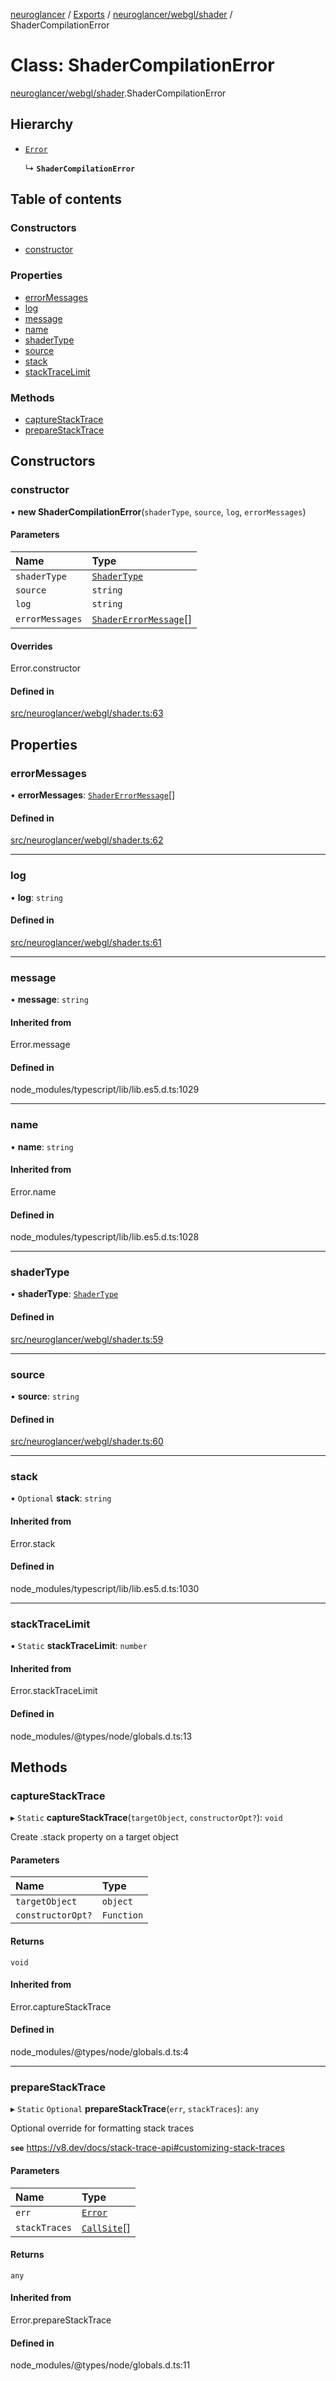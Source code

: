 [neuroglancer](../README.md) / [Exports](../modules.md) / [neuroglancer/webgl/shader](../modules/neuroglancer_webgl_shader.md) / ShaderCompilationError

# Class: ShaderCompilationError

[neuroglancer/webgl/shader](../modules/neuroglancer_webgl_shader.md).ShaderCompilationError

## Hierarchy

- [`Error`](../modules/main_module._internal_.md#error)

  ↳ **`ShaderCompilationError`**

## Table of contents

### Constructors

- [constructor](neuroglancer_webgl_shader.ShaderCompilationError.md#constructor)

### Properties

- [errorMessages](neuroglancer_webgl_shader.ShaderCompilationError.md#errormessages)
- [log](neuroglancer_webgl_shader.ShaderCompilationError.md#log)
- [message](neuroglancer_webgl_shader.ShaderCompilationError.md#message)
- [name](neuroglancer_webgl_shader.ShaderCompilationError.md#name)
- [shaderType](neuroglancer_webgl_shader.ShaderCompilationError.md#shadertype)
- [source](neuroglancer_webgl_shader.ShaderCompilationError.md#source)
- [stack](neuroglancer_webgl_shader.ShaderCompilationError.md#stack)
- [stackTraceLimit](neuroglancer_webgl_shader.ShaderCompilationError.md#stacktracelimit)

### Methods

- [captureStackTrace](neuroglancer_webgl_shader.ShaderCompilationError.md#capturestacktrace)
- [prepareStackTrace](neuroglancer_webgl_shader.ShaderCompilationError.md#preparestacktrace)

## Constructors

### constructor

• **new ShaderCompilationError**(`shaderType`, `source`, `log`, `errorMessages`)

#### Parameters

| Name | Type |
| :------ | :------ |
| `shaderType` | [`ShaderType`](../enums/neuroglancer_webgl_shader.ShaderType.md) |
| `source` | `string` |
| `log` | `string` |
| `errorMessages` | [`ShaderErrorMessage`](../interfaces/neuroglancer_webgl_shader.ShaderErrorMessage.md)[] |

#### Overrides

Error.constructor

#### Defined in

[src/neuroglancer/webgl/shader.ts:63](https://github.com/ActiveBrainAtlas2/neuroglancer/blob/034b457d/src/neuroglancer/webgl/shader.ts#L63)

## Properties

### errorMessages

• **errorMessages**: [`ShaderErrorMessage`](../interfaces/neuroglancer_webgl_shader.ShaderErrorMessage.md)[]

#### Defined in

[src/neuroglancer/webgl/shader.ts:62](https://github.com/ActiveBrainAtlas2/neuroglancer/blob/034b457d/src/neuroglancer/webgl/shader.ts#L62)

___

### log

• **log**: `string`

#### Defined in

[src/neuroglancer/webgl/shader.ts:61](https://github.com/ActiveBrainAtlas2/neuroglancer/blob/034b457d/src/neuroglancer/webgl/shader.ts#L61)

___

### message

• **message**: `string`

#### Inherited from

Error.message

#### Defined in

node_modules/typescript/lib/lib.es5.d.ts:1029

___

### name

• **name**: `string`

#### Inherited from

Error.name

#### Defined in

node_modules/typescript/lib/lib.es5.d.ts:1028

___

### shaderType

• **shaderType**: [`ShaderType`](../enums/neuroglancer_webgl_shader.ShaderType.md)

#### Defined in

[src/neuroglancer/webgl/shader.ts:59](https://github.com/ActiveBrainAtlas2/neuroglancer/blob/034b457d/src/neuroglancer/webgl/shader.ts#L59)

___

### source

• **source**: `string`

#### Defined in

[src/neuroglancer/webgl/shader.ts:60](https://github.com/ActiveBrainAtlas2/neuroglancer/blob/034b457d/src/neuroglancer/webgl/shader.ts#L60)

___

### stack

• `Optional` **stack**: `string`

#### Inherited from

Error.stack

#### Defined in

node_modules/typescript/lib/lib.es5.d.ts:1030

___

### stackTraceLimit

▪ `Static` **stackTraceLimit**: `number`

#### Inherited from

Error.stackTraceLimit

#### Defined in

node_modules/@types/node/globals.d.ts:13

## Methods

### captureStackTrace

▸ `Static` **captureStackTrace**(`targetObject`, `constructorOpt?`): `void`

Create .stack property on a target object

#### Parameters

| Name | Type |
| :------ | :------ |
| `targetObject` | `object` |
| `constructorOpt?` | `Function` |

#### Returns

`void`

#### Inherited from

Error.captureStackTrace

#### Defined in

node_modules/@types/node/globals.d.ts:4

___

### prepareStackTrace

▸ `Static` `Optional` **prepareStackTrace**(`err`, `stackTraces`): `any`

Optional override for formatting stack traces

**`see`** https://v8.dev/docs/stack-trace-api#customizing-stack-traces

#### Parameters

| Name | Type |
| :------ | :------ |
| `err` | [`Error`](../modules/main_module._internal_.md#error) |
| `stackTraces` | [`CallSite`](../interfaces/neuroglancer_datasource._internal_.CallSite.md)[] |

#### Returns

`any`

#### Inherited from

Error.prepareStackTrace

#### Defined in

node_modules/@types/node/globals.d.ts:11
